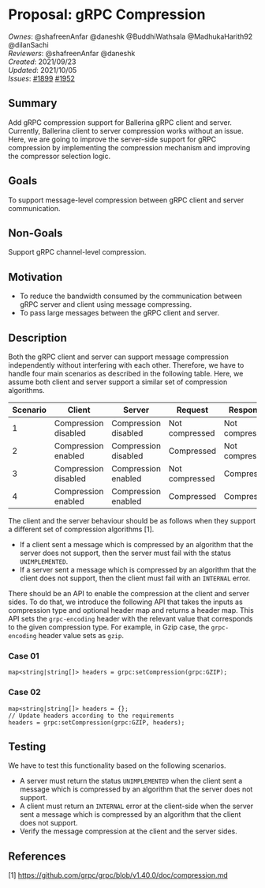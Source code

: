 # Proposal: gRPC Compression

_Ownes_: @shafreenAnfar @daneshk @BuddhiWathsala @MadhukaHarith92 @dilanSachi  
_Reviewers_: @shafreenAnfar @daneshk  
_Created_: 2021/09/23  
_Updated_: 2021/10/05  
_Issues_: [#1899](https://github.com/ballerina-platform/ballerina-standard-library/issues/1899) [#1952](https://github.com/ballerina-platform/ballerina-standard-library/issues/1952)

## Summary
Add gRPC compression support for Ballerina gRPC client and server. Currently, Ballerina client to server compression works without an issue. Here, we are going to improve the server-side support for gRPC compression by implementing the compression mechanism and improving the compressor selection logic.

## Goals
To support message-level compression between gRPC client and server communication.

## Non-Goals
Support gRPC channel-level compression.

## Motivation
- To reduce the bandwidth consumed by the communication between gRPC server and client using message compressing.
- To pass large messages between the gRPC client and server.

## Description

Both the gRPC client and server can support message compression independently without interfering with each other. Therefore, we have to handle four main scenarios as described in the following table. Here, we assume both client and server support a similar set of compression algorithms.

|Scenario|Client|Server|Request|Response|Status|
|---|---|---|---|---|---|
|1|Compression disabled|Compression disabled|Not compressed|Not compressed|Successful|
|2|Compression enabled|Compression disabled|Compressed|Not compressed|Successful|
|3|Compression disabled|Compression enabled|Not compressed|Compressed|Successful|
|4|Compression enabled|Compression enabled|Compressed|Compressed|Successful|

The client and the server behaviour should be as follows when they support a different set of compression algorithms [1].
- If a client sent a message which is compressed by an algorithm that the server does not support, then the server must fail with the status `UNIMPLEMENTED`.
- If a server sent a message which is compressed by an algorithm that the client does not support, then the client must fail with an `INTERNAL` error.

There should be an API to enable the compression at the client and server sides. To do that, we introduce the following API that takes the inputs as compression type and optional header map and returns a header map. This API sets the `grpc-encoding` header with the relevant value that corresponds to the given compression type. For example, in Gzip case, the `grpc-encoding` header value sets as `gzip`.

### Case 01
```ballerina
map<string|string[]> headers = grpc:setCompression(grpc:GZIP);
```

### Case 02
```ballerina
map<string|string[]> headers = {};
// Update headers according to the requirements
headers = grpc:setCompression(grpc:GZIP, headers);
```

## Testing
We have to test this functionality based on the following scenarios.
- A server must return the status `UNIMPLEMENTED` when the client sent a message which is compressed by an algorithm that the server does not support.
- A client must return an `INTERNAL` error at the client-side when the server sent a message which is compressed by an algorithm that the client does not support.
- Verify the message compression at the client and the server sides.


## References
[1] https://github.com/grpc/grpc/blob/v1.40.0/doc/compression.md
